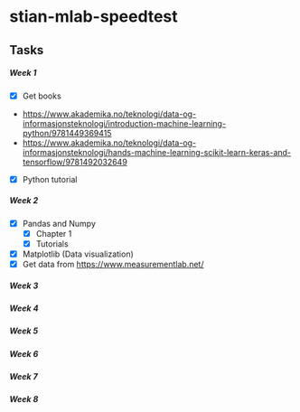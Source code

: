 # stian-mlab-speedtest 


## Tasks
##### Week 1
- [x] Get books 
* https://www.akademika.no/teknologi/data-og-informasjonsteknologi/introduction-machine-learning-python/9781449369415 
* https://www.akademika.no/teknologi/data-og-informasjonsteknologi/hands-machine-learning-scikit-learn-keras-and-tensorflow/9781492032649 
- [x] Python tutorial

##### Week 2
- [x] Pandas and Numpy
  - [x] Chapter 1
  - [x] Tutorials
- [x] Matplotlib (Data visualization)
- [x] Get data from https://www.measurementlab.net/ 

##### Week 3

##### Week 4

##### Week 5

##### Week 6

##### Week 7

##### Week 8
